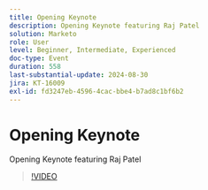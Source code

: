 ```yaml
---
title: Opening Keynote
description: Opening Keynote featuring Raj Patel
solution: Marketo
role: User
level: Beginner, Intermediate, Experienced
doc-type: Event
duration: 558
last-substantial-update: 2024-08-30
jira: KT-16009
exl-id: fd3247eb-4596-4cac-bbe4-b7ad8c1bf6b2
---
```

# Opening Keynote

Opening Keynote featuring Raj Patel

>[!VIDEO](https://video.tv.adobe.com/v/3432957/?learn=on)
